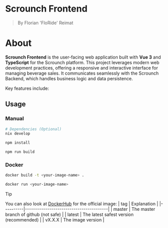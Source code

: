 # Scrounch Frontend
> By Florian 'FloRide' Reimat

# About

**Scrounch Frontend** is the user-facing web application built with **Vue 3** and **TypeScript** for the Scrounch platform. This project leverages modern web development practices, offering a responsive and interactive interface for managing beverage sales. It communicates seamlessly with the Scrounch Backend, which handles business logic and data persistence.

Key features include:

## Usage
### Manual
```sh
# Dependencies (Optional)
nix develop

npm install

npm run build
```

### Docker

```sh
docker build -t <your-image-name> .

docker run <your-image-name>
```

> [!TIP]
> You can also look at [DockerHub](https://hub.docker.com/r/floride/scrounch_frontend) for the official image:
> | tag | Explanation |
> |----------|-----------------------------------------|
> | master | The master branch of github (not safe) |
> | latest | The latest safest version (recommended) |
> | vX.X.X | The image version |
